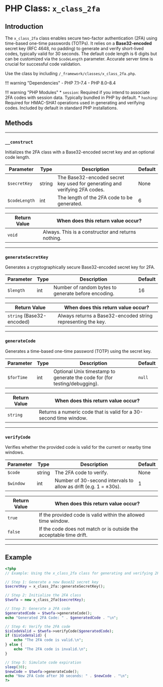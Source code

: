 # PHP Class: `x_class_2fa`

## Introduction

The `x_class_2fa` class enables secure two-factor authentication (2FA) using time-based one-time passwords (TOTPs). It relies on a **Base32-encoded** secret key (RFC 4648, no padding) to generate and verify short-lived codes, typically valid for 30 seconds. The default code length is 6 digits but can be customized via the `$codeLength` parameter. Accurate server time is crucial for successful code validation.

Use the class by including `/_framework/classes/x_class_2fa.php`.

!!! warning "Dependencies"
	- PHP 7.1–7.4
	- PHP 8.0–8.4

!!! warning "PHP Modules"
	* `session`: Required if you intend to associate 2FA codes with session data. Typically bundled in PHP by default.
	* `hashing`: Required for HMAC-SHA1 operations used in generating and verifying codes. Included by default in standard PHP installations.

## Methods

---

### `__construct`

Initializes the 2FA class with a Base32-encoded secret key and an optional code length.

| Parameter     | Type   | Description                                                                | Default |
| ------------- | ------ | -------------------------------------------------------------------------- | ------- |
| `$secretKey`  | string | The Base32-encoded secret key used for generating and verifying 2FA codes. | None    |
| `$codeLength` | int    | The length of the 2FA code to be generated.                                | 6       |

| Return Value | When does this return value occur?                 |
| ------------ | -------------------------------------------------- |
| `void`       | Always. This is a constructor and returns nothing. |

---

### `generateSecretKey`

Generates a cryptographically secure Base32-encoded secret key for 2FA.

| Parameter | Type | Description                                         | Default |
| --------- | ---- | --------------------------------------------------- | ------- |
| `$length` | int  | Number of random bytes to generate before encoding. | 16      |

| Return Value              | When does this return value occur?                           |
| ------------------------- | ------------------------------------------------------------ |
| `string` (Base32-encoded) | Always returns a Base32-encoded string representing the key. |

---

### `generateCode`

Generates a time-based one-time password (TOTP) using the secret key.

| Parameter  | Type | Description                                                               | Default |
| ---------- | ---- | ------------------------------------------------------------------------- | ------- |
| `$forTime` | int  | Optional Unix timestamp to generate the code for (for testing/debugging). | `null`  |

| Return Value | When does this return value occur?                                |
| ------------ | ----------------------------------------------------------------- |
| `string`     | Returns a numeric code that is valid for a 30-second time window. |

---

### `verifyCode`

Verifies whether the provided code is valid for the current or nearby time windows.

| Parameter | Type   | Description                                                      | Default |
| --------- | ------ | ---------------------------------------------------------------- | ------- |
| `$code`   | string | The 2FA code to verify.                                          | None    |
| `$window` | int    | Number of 30-second intervals to allow as drift (e.g. 1 = ±30s). | 1       |

| Return Value | When does this return value occur?                                  |
| ------------ | ------------------------------------------------------------------- |
| `true`       | If the provided code is valid within the allowed time window.       |
| `false`      | If the code does not match or is outside the acceptable time drift. |

---

## Example

```php
<?php
// Example: Using the x_class_2fa class for generating and verifying 2FA codes

// Step 1: Generate a new Base32 secret key
$secretKey = x_class_2fa::generateSecretKey();

// Step 2: Initialize the 2FA class
$twofa = new x_class_2fa($secretKey);

// Step 3: Generate a 2FA code
$generatedCode = $twofa->generateCode();
echo "Generated 2FA Code: " . $generatedCode . "\n";

// Step 4: Verify the 2FA code
$isCodeValid = $twofa->verifyCode($generatedCode);
if ($isCodeValid) {
    echo "The 2FA code is valid.\n";
} else {
    echo "The 2FA code is invalid.\n";
}

// Step 5: Simulate code expiration
sleep(30);
$newCode = $twofa->generateCode();
echo "New 2FA Code after 30 seconds: " . $newCode . "\n";
?>
```
